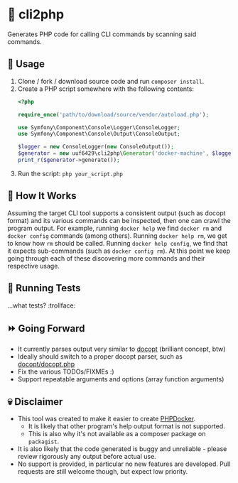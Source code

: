 # :unicorn: cli2php
Generates PHP code for calling CLI commands by scanning said commands.

## :rainbow: Usage
1. Clone / fork / download source code and run `composer install`.
2. Create a PHP script somewhere with the following contents:
   ```php
   <?php

   require_once('path/to/download/source/vendor/autoload.php');

   use Symfony\Component\Console\Logger\ConsoleLogger;
   use Symfony\Component\Console\Output\ConsoleOutput;

   $logger = new ConsoleLogger(new ConsoleOutput());
   $generator = new uuf6429\cli2php\Generator('docker-machine', $logger);
   print_r($generator->generate());
   ```
3. Run the script: `php your_script.php`

## :hankey: How It Works
Assuming the target CLI tool supports a consistent output (such as docopt format) and its various commands can be inspected, then one can crawl the program output.
For example, running `docker help` we find `docker rm` and `docker config` commands (among others).
Running `docker help rm`, we get to know how `rm` should be called.
Running `docker help config`, we find that it expects sub-commands (such as `docker config rm`).
At this point we keep going through each of these discovering more commands and their respective usage.

## :monkey: Running Tests
...what tests? :trollface:

## :fast_forward: Going Forward
- It currently parses output very similar to [docopt](http://docopt.org/) (brilliant concept, btw)
- Ideally should switch to a proper docopt parser, such as [docopt/docopt.php](https://github.com/docopt/docopt.php)
- Fix the various TODOs/FIXMEs :)
- Support repeatable arguments and options (array function arguments)

## :skull: Disclaimer
- This tool was created to make it easier to create [PHPDocker](https://github.com/uuf6429/PHPDocker).
  - It is likely that other program's help output format is not supported.
  - This is also why it's not available as a composer package on `packagist`.
- It is also likely that the code generated is buggy and unreliable - please review rigorously any output before actual use.
- No support is provided, in particular no new features are developed. Pull requests are still welcome though, but expect low priority.
